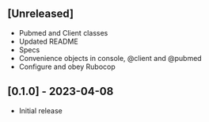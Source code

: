 ## [Unreleased]

- Pubmed and Client classes
- Updated README
- Specs
- Convenience objects in console, @client and @pubmed
- Configure and obey Rubocop

## [0.1.0] - 2023-04-08

- Initial release
